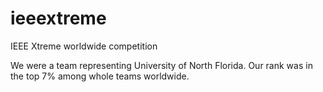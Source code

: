 # ieeextreme
IEEE Xtreme worldwide competition

We were a team representing University of North Florida.
Our rank was in the top 7% among whole teams worldwide.
